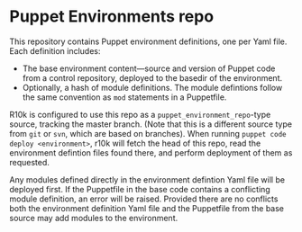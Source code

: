 # Puppet Environments repo #

This repository contains Puppet environment definitions, one per Yaml file.
Each definition includes:

* The base environment content—source and version of Puppet code from a control
  repository, deployed to the basedir of the environment.
* Optionally, a hash of module definitions. The module defintions follow the
  same convention as `mod` statements in a Puppetfile.

R10k is configured to use this repo as a `puppet_environment_repo`-type
source, tracking the master branch. (Note that this is a different source type
from `git` or `svn`, which are based on branches). When running `puppet code
deploy <environment>`, r10k will fetch the head of this repo, read the
environment defintion files found there, and perform deployment of them as
requested.

Any modules defined directly in the environment defintion Yaml file will be
deployed first. If the Puppetfile in the base code contains a conflicting
module definition, an error will be raised. Provided there are no conflicts
both the environment definition Yaml file and the Puppetfile from the base
source may add modules to the environment.
